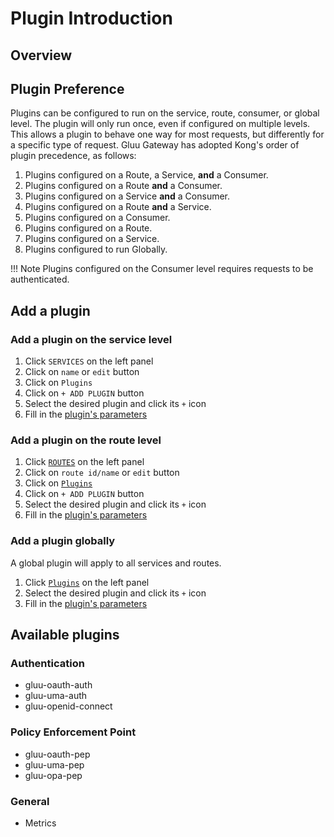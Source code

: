 # Plugin Introduction

## Overview

## Plugin Preference

Plugins can be configured to run on the service, route, consumer, or global level. The plugin will only run once, even if configured on multiple levels. This allows a plugin to behave one way for most requests, but differently for a specific type of request. Gluu Gateway has adopted Kong's order of plugin precedence, as follows:

1. Plugins configured on a Route, a Service, **and** a Consumer.
1. Plugins configured on a Route **and** a Consumer.
1. Plugins configured on a Service **and** a Consumer.
1. Plugins configured on a Route **and** a Service.
1. Plugins configured on a Consumer.
1. Plugins configured on a Route.
1. Plugins configured on a Service.
1. Plugins configured to run Globally.

!!! Note
    Plugins configured on the Consumer level requires requests to be authenticated. 
    
## Add a plugin

### Add a plugin on the service level

1. Click `SERVICES` on the left panel
1. Click on `name` or `edit` button
1. Click on `Plugins`
1. Click on `+ ADD PLUGIN` button
1. Select the desired plugin and click its `+` icon
1. Fill in the [plugin's parameters](#available-plugins)

### Add a plugin on the route level 

1. Click [`ROUTES`](../../admin-gui/#routes) on the left panel
1. Click on `route id/name` or `edit` button
1. Click on [`Plugins`](../../admin-gui/#route-plugins)
1. Click on `+ ADD PLUGIN` button
1. Select the desired plugin and click its `+` icon
1. Fill in the [plugin's parameters](#available-plugins)

### Add a plugin globally

A global plugin will apply to all services and routes.

1. Click [`Plugins`](../../admin-gui/#plugins) on the left panel
1. Select the desired plugin and click its `+` icon
1. Fill in the [plugin's parameters](#available-plugins)

## Available plugins

<!-- Add links to appropriate pages -->

### Authentication
- gluu-oauth-auth
- gluu-uma-auth
- gluu-openid-connect

### Policy Enforcement Point
- gluu-oauth-pep
- gluu-uma-pep
- gluu-opa-pep

### General
- Metrics

